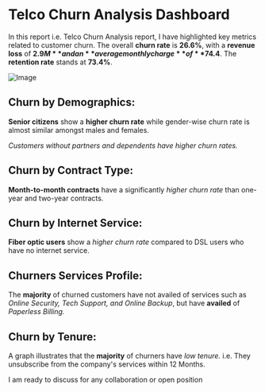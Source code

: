 # Telco Churn Analysis Dashboard

In this report i.e. Telco Churn Analysis report, I have highlighted key metrics related to customer churn. The overall **churn rate** is **26.6%**, with a **revenue loss** of **$2.9M** and an **average monthly charge** of **$74.4**. The **retention rate** stands at **73.4%**.

![Image](https://github.com/user-attachments/assets/7eacef83-7f96-487d-8848-bc9ea11342a2)

## Churn by Demographics:
**Senior citizens** show a **higher churn rate** while gender-wise churn rate is almost similar amongst males and females.  

*Customers without partners and dependents have higher churn rates.*

## Churn by Contract Type:
**Month-to-month contracts** have a significantly *higher churn rate* than one-year and two-year contracts.

## Churn by Internet Service:
**Fiber optic users** show a *higher churn rate* compared to DSL users who have no internet service.

## Churners Services Profile:
The **majority** of churned customers have not availed of services such as *Online Security, Tech Support, and Online Backup*, but have **availed** of *Paperless Billing.*

## Churn by Tenure:
A graph illustrates that the **majority** of churners have *low tenure.* i.e. They unsubscribe from the company's services within 12 Months. 

I am ready to discuss for any collaboration or open position
